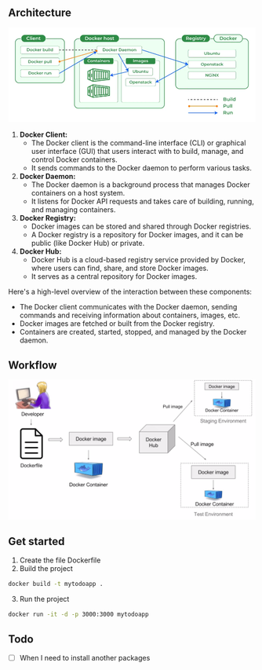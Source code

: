 ## Architecture

<img src="./architecture.webp" style="object-fit: containt;" />
<br/>

1. **Docker Client:**
    - The Docker client is the command-line interface (CLI) or graphical user interface (GUI) that users interact with to build, manage, and control Docker containers.
    - It sends commands to the Docker daemon to perform various tasks.
2. **Docker Daemon:**
    - The Docker daemon is a background process that manages Docker containers on a host system.
    - It listens for Docker API requests and takes care of building, running, and managing containers.
3. **Docker Registry:**
    - Docker images can be stored and shared through Docker registries.
    - A Docker registry is a repository for Docker images, and it can be public (like Docker Hub) or private.
4. **Docker Hub:**
    - Docker Hub is a cloud-based registry service provided by Docker, where users can find, share, and store Docker images.
    - It serves as a central repository for Docker images.

Here's a high-level overview of the interaction between these components:

-   The Docker client communicates with the Docker daemon, sending commands and receiving information about containers, images, etc.
-   Docker images are fetched or built from the Docker registry.
-   Containers are created, started, stopped, and managed by the Docker daemon.

## Workflow

<img src="./workflow.png" style="object-fit: containt;" />

## Get started

1. Create the file Dockerfile
2. Build the project

```bash
docker build -t mytodoapp .
```

3. Run the project

```bash
docker run -it -d -p 3000:3000 mytodoapp
```

## Todo

-   [ ] When I need to install another packages
